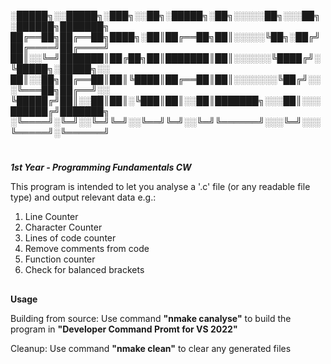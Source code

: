 ░█████╗░░█████╗░███╗░░██╗░█████╗░██╗░░░░░██╗░░░██╗░██████╗███████╗
██╔══██╗██╔══██╗████╗░██║██╔══██╗██║░░░░░╚██╗░██╔╝██╔════╝██╔════╝
██║░░╚═╝███████║██╔██╗██║███████║██║░░░░░░╚████╔╝░╚█████╗░█████╗░░
██║░░██╗██╔══██║██║╚████║██╔══██║██║░░░░░░░╚██╔╝░░░╚═══██╗██╔══╝░░
╚█████╔╝██║░░██║██║░╚███║██║░░██║███████╗░░░██║░░░██████╔╝███████╗
░╚════╝░╚═╝░░╚═╝╚═╝░░╚══╝╚═╝░░╚═╝╚══════╝░░░╚═╝░░░╚═════╝░╚══════╝
#
***1st Year - Programming Fundamentals CW***

This program is intended to let you analyse a '.c' file (or any readable file type) and output relevant data e.g.:
1. Line Counter
2. Character Counter
3. Lines of code counter
4. Remove comments from code
5. Function counter
6. Check for balanced brackets

##
**Usage**

Building from source:
  Use command **"nmake canalyse"** to build the program in **"Developer Command Promt for VS 2022"**

Cleanup:
  Use command **"nmake clean"** to clear any generated files
